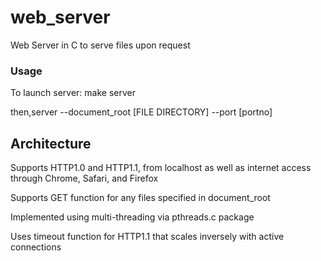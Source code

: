 # web_server
Web Server in C to serve files upon request 

### Usage 

To launch server: make server

then,server --document\_root [FILE DIRECTORY] --port [portno]

## Architecture 
Supports HTTP1.0 and HTTP1.1, from localhost as well as internet access through Chrome, Safari, and Firefox

Supports GET function for any files specified in document\_root

Implemented using multi-threading via pthreads.c package

Uses timeout function for HTTP1.1 that scales inversely with active connections 
